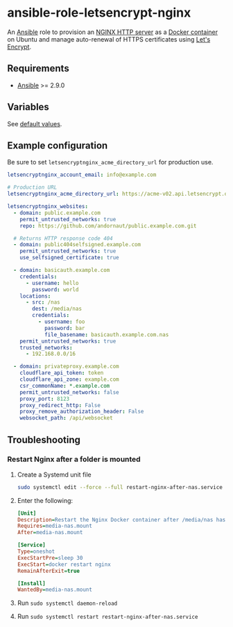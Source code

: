 # ansible-role-letsencrypt-nginx

An [Ansible](https://www.ansible.com/) role to provision an [NGINX HTTP server](https://www.nginx.com) as a
[Docker container](https://hub.docker.com/_/nginx) on Ubuntu and manage auto-renewal of HTTPS certificates using
[Let's Encrypt](https://letsencrypt.org/).

## Requirements

* [Ansible](https://www.ansible.com/) >= 2.9.0

## Variables

See [default values](./defaults/main.yml).

## Example configuration

Be sure to set `letsencryptnginx_acme_directory_url` for production use.

```yaml
letsencryptnginx_account_email: info@example.com

# Production URL
letsencryptnginx_acme_directory_url: https://acme-v02.api.letsencrypt.org/directory

letsencryptnginx_websites:
  - domain: public.example.com
    permit_untrusted_networks: true
    repo: https://github.com/andornaut/public.example.com.git

  # Returns HTTP response code 404
  - domain: public404selfsigned.example.com
    permit_untrusted_networks: true
    use_selfsigned_certificate: true

  - domain: basicauth.example.com
    credentials:
      - username: hello
        password: world
    locations:
      - src: /nas
        dest: /media/nas
        credentials:
          - username: foo
            password: bar
            file_basename: basicauth.example.com.nas
    permit_untrusted_networks: true
    trusted_networks:
      - 192.168.0.0/16

  - domain: privateproxy.example.com
    cloudflare_api_token: token
    cloudflare_api_zone: example.com
    csr_commonName: *.example.com
    permit_untrusted_networks: false
    proxy_port: 8123
    proxy_redirect_http: False
    proxy_remove_authorization_header: False
    websocket_path: /api/websocket
```

## Troubleshooting

### Restart Nginx after a folder is mounted

1. Create a Systemd unit file

   ```bash
   sudo systemctl edit --force --full restart-nginx-after-nas.service
   ```

1. Enter the following:

   ```ini
   [Unit]
   Description=Restart the Nginx Docker container after /media/nas has been mounted
   Requires=media-nas.mount
   After=media-nas.mount

   [Service]
   Type=oneshot
   ExecStartPre=sleep 30
   ExecStart=docker restart nginx
   RemainAfterExit=true

   [Install]
   WantedBy=media-nas.mount
   ```

1. Run `sudo systemctl daemon-reload`
1. Run `sudo systemctl restart restart-nginx-after-nas.service`
